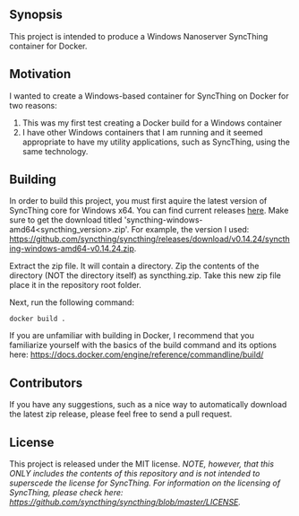 ## Synopsis

This project is intended to produce a Windows Nanoserver SyncThing container for Docker.

## Motivation

I wanted to create a Windows-based container for SyncThing on Docker for two reasons:
1. This was my first test creating a Docker build for a Windows container
2. I have other Windows containers that I am running and it seemed appropriate to have my utility applications, such as SyncThing, using the same technology.

## Building

In order to build this project, you must first aquire the latest version of SyncThing core for Windows x64. You can find current releases [here](https://github.com/syncthing/syncthing/releases/). Make sure to get the download titled 'syncthing-windows-amd64&lt;syncthing_version&gt;.zip'. For example, the version I used: https://github.com/syncthing/syncthing/releases/download/v0.14.24/syncthing-windows-amd64-v0.14.24.zip.

Extract the zip file. It will contain a directory. Zip the contents of the directory (NOT the directory itself) as syncthing.zip. Take this new zip file place it in the repository root folder.

Next, run the following command:
```winbatch
docker build .
```
If you are unfamiliar with building in Docker, I recommend that you familiarize yourself with the basics of the build command and its options here: https://docs.docker.com/engine/reference/commandline/build/

## Contributors

If you have any suggestions, such as a nice way to automatically download the latest zip release, please feel free to send a pull request.

## License

This project is released under the MIT license. *NOTE, however, that this ONLY includes the contents of this repository and is not intended to superscede the license for SyncThing. For information on the licensing of SyncThing, please check here: https://github.com/syncthing/syncthing/blob/master/LICENSE.*